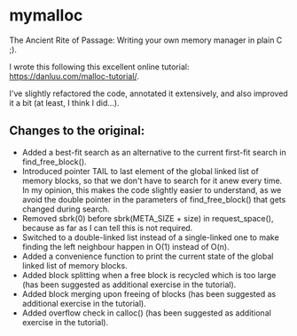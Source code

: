 # mymalloc
The Ancient Rite of Passage: Writing your own memory manager in plain C ;).

I wrote this following this excellent online tutorial: https://danluu.com/malloc-tutorial/.

I've slightly refactored the code, annotated it extensively, and also improved it a bit (at least, I think I did...).

## Changes to the original:
  - Added a best-fit search as an alternative to the current first-fit search in find_free_block().
  - Introduced pointer TAIL to last element of the global linked list of memory blocks, so that we don't have to search for it anew every time. In my opinion, this makes the code slightly easier to understand, as we avoid the double pointer in the parameters of find_free_block() that gets changed during search.
  - Removed sbrk(0) before sbrk(META_SIZE + size) in request_space(), because as far as I can tell this is not required.
  - Switched to a double-linked list instead of a single-linked one to make finding the left neighbour happen in O(1) instead of O(n).
  - Added a convenience function to print the current state of the global linked list of memory blocks.
  - Added block splitting when a free block is recycled which is too large (has been suggested as additional exercise in the tutorial).
  - Added block merging upon freeing of blocks (has been suggested as additional exercise in the tutorial).
  - Added overflow check in calloc() (has been suggested as additional exercise in the tutorial).

